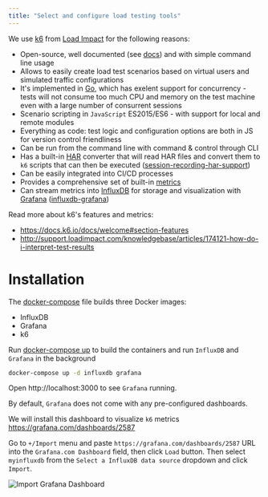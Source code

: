 ```yaml
---
title: "Select and configure load testing tools"
---
```


We use [k6](https://github.com/loadimpact/k6) from [Load Impact](https://loadimpact.com/) for the following reasons:

* Open-source, well documented (see [docs](https://docs.k6.io/docs)) and with simple command line usage
* Allows to easily create load test scenarios based on virtual users and simulated traffic configurations
* It's implemented in [Go](https://golang.org/), which has exelent support for concurrency - tests will not consume too much CPU and memory on the test machine even with a large number of consurrent sessions
* Scenario scripting in `JavaScript` ES2015/ES6 - with support for local and remote modules
* Everything as code: test logic and configuration options are both in JS for version control friendliness
* Can be run from the command line with command & control through CLI
* Has a built-in [HAR](http://www.softwareishard.com/blog/har-12-spec/) converter that will read HAR files and convert them to `k6` scripts that can then be executed ([session-recording-har-support](https://docs.k6.io/docs/session-recording-har-support))
* Can be easily integrated into CI/CD processes
* Provides a comprehensive set of built-in [metrics](https://docs.k6.io/docs/result-metrics)
* Can stream metrics into [InfluxDB](https://www.influxdata.com/) for storage and visualization with [Grafana](https://grafana.com/) ([influxdb-grafana](https://docs.k6.io/docs/influxdb-grafana))

Read more about k6's features and metrics:

* https://docs.k6.io/docs/welcome#section-features
* http://support.loadimpact.com/knowledgebase/articles/174121-how-do-i-interpret-test-results



# Installation

The [docker-compose](docker-compose.yml) file builds three Docker images:

* InfluxDB
* Grafana
* k6

Run [docker-compose up](https://docs.docker.com/compose/reference/up/) to build the containers and run `InfluxDB` and `Grafana` in the background

```sh
docker-compose up -d influxdb grafana
```

Open http://localhost:3000 to see `Grafana` running.

By default, `Grafana` does not come with any pre-configured dashboards.

We will install this dashboard to visualize `k6` metrics https://grafana.com/dashboards/2587

Go to `+/Import` menu and paste `https://grafana.com/dashboards/2587` URL into the `Grafana.com Dashboard` field, then click `Load` button.
Then select `myinfluxdb` from the `Select a InfluxDB data source` dropdown and click `Import`.

![Import Grafana Dashboard](/assets/load-testing-grafana-setup-01.png)
